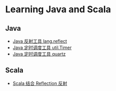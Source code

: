 # Learning Java and Scala

## Java

- [Java 反射工具 lang.reflect](modules/util/src/main/java/com/gcusky/reflect/ReflectDemo.java)
- [Java 定时调度工具 util.Timer](modules/util/src/main/java/com/gcusky/timer/MyTimer.java)
- [Java 定时调度工具 quartz](modules/util/src/main/java/com/gcusky/quartz/HelloScheduler.java)

## Scala

- [Scala 结合 Reflection 反射](modules/util/src/main/scala/com/gcusky/reflect/package.scala)
